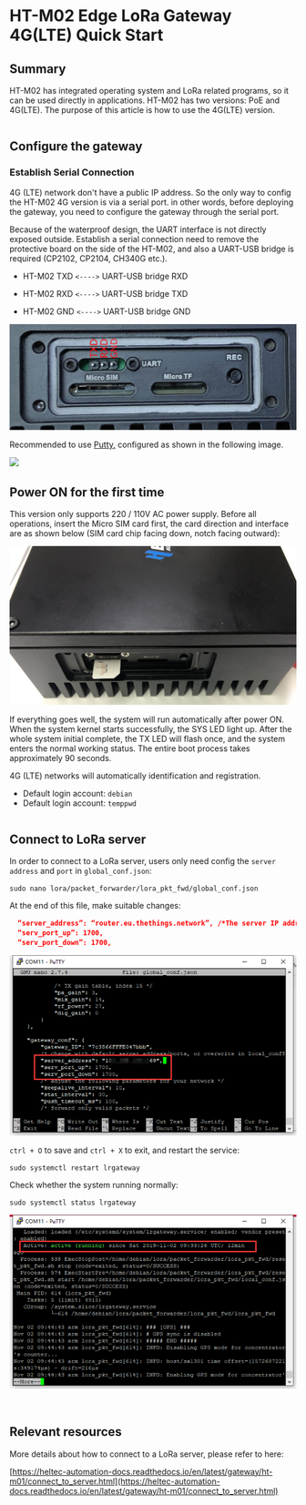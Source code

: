 # HT-M02 Edge LoRa Gateway 4G(LTE) Quick Start

## Summary

HT-M02 has integrated operating system and LoRa related programs, so it can be used directly in applications. HT-M02 has two versions: PoE and 4G(LTE). The purpose of this article is how to use the 4G(LTE) version.

``` Note:: Before powering up for the first time, make sure the antenna is properly installed in the appropriate location. The standard antenna itself is not water-discharged. If it is necessary to use it outdoors for a long time, it is recommended to use a plastic film to properly block the antenna part.

```

## Configure the gateway

### Establish Serial Connection

4G (LTE) network don't have a public IP address. So the only way to config the HT-M02 4G version is via a serial port. in other words, before deploying the gateway, you need to configure the gateway through the serial port.

Because of the waterproof design, the UART interface is not directly exposed outside. Establish a serial connection need to remove the protective board on the side of the HT-M02, and also a UART-USB bridge is required (CP2102, CP2104, CH340G etc.).

- HT-M02 TXD `<---->` UART-USB bridge RXD

- HT-M02 RXD `<---->` UART-USB bridge TXD

- HT-M02 GND `<---->` UART-USB bridge GND

![](img/quick_start_poe/06.png)

Recommended to use [Putty,](https://putty.org/) configured as shown in the following image. 

![](E:/leehu/Documents/HeltecDocs/en/source/gateway/ht-m02/img/quick_start_poe/07.png)

## Power ON for the first time

This version only supports 220 / 110V AC power supply. Before all operations, insert the Micro SIM card first, the card direction and interface are as shown below (SIM card chip facing down, notch facing outward):

![](img/quick_start_4g/01.png)

If everything goes well, the system will run automatically after power ON. When the system kernel starts successfully, the SYS LED light up. After the whole system initial complete, the TX LED will flash once, and the system enters the normal working status. The entire boot process takes approximately 90 seconds.

4G (LTE) networks will automatically identification and registration.

- Default login account: `debian`
- Default login account: `temppwd`

``` Tp:: Many system logs printed on the putty terminal. Once the system is started, it can be logged in at any time.

```

## Connect to LoRa server

In order to connect to a LoRa server, users only need config the `server address` and `port` in `global_conf.json`:

```shell
sudo nano lora/packet_forwarder/lora_pkt_fwd/global_conf.json
```

At the end of this file, make suitable changes:

```json
  “server_address”: “router.eu.thethings.network”, /*The server IP address or domain*/
  “serv_port_up”: 1700,
  “serv_port_down”: 1700,
```

![](img/quick_start_4g/02.png)

`ctrl + O` to save and `ctrl + X` to exit, and restart the service:

```shell
sudo systemctl restart lrgateway
```

Check whether the system running normally:

```shell
sudo systemctl status lrgateway
```

![](img/quick_start_4g/03.png)

&nbsp;

## Relevant resources

More details about how to connect to a LoRa server, please refer to here:

[https://heltec-automation-docs.readthedocs.io/en/latest/gateway/ht-m01/connect_to_server.html](https://heltec-automation-docs.readthedocs.io/en/latest/gateway/ht-m01/connect_to_server.html)